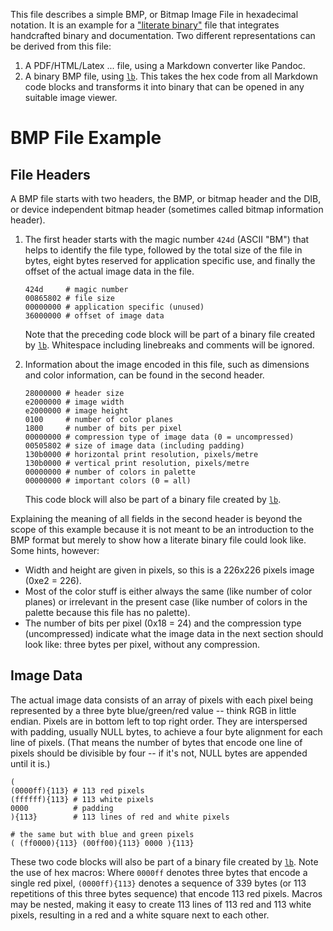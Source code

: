 This file describes a simple BMP, or Bitmap Image File in hexadecimal notation.
It is an example for a ["literate binary"][lb] file that integrates handcrafted
binary and documentation. Two different representations can be derived from this
file:

 1. A PDF/HTML/Latex ... file, using a Markdown converter like Pandoc.
 2. A binary BMP file, using [`lb`][lb]. This takes the hex code from all
    Markdown code blocks and transforms it into binary that can be opened in any
    suitable image viewer.

# BMP File Example

## File Headers

A BMP file starts with two headers, the BMP, or bitmap header and the DIB, or
device independent bitmap header (sometimes called bitmap information header).

 1. The first header starts with the magic number `424d` (ASCII "BM") that helps
    to identify the file type, followed by the total size of the file in bytes,
    eight bytes reserved for application specific use, and finally the offset of
    the actual image data in the file.

        424d     # magic number
        00865802 # file size
        00000000 # application specific (unused)
        36000000 # offset of image data

    Note that the preceding code block will be part of a binary file created by
    [`lb`][lb]. Whitespace including linebreaks and comments will be ignored.

 2. Information about the image encoded in this file, such as dimensions and
    color information, can be found in the second header.

        28000000 # header size
        e2000000 # image width
        e2000000 # image height
        0100     # number of color planes
        1800     # number of bits per pixel
        00000000 # compression type of image data (0 = uncompressed)
        00505802 # size of image data (including padding)
        130b0000 # horizontal print resolution, pixels/metre
        130b0000 # vertical print resolution, pixels/metre
        00000000 # number of colors in palette
        00000000 # important colors (0 = all)

    This code block will also be part of a binary file created by [`lb`][lb].

Explaining the meaning of all fields in the second header is beyond the scope of
this example because it is not meant to be an introduction to the BMP format but
merely to show how a literate binary file could look like. Some hints, however:

  * Width and height are given in pixels, so this is a 226x226 pixels image
    (0xe2 = 226).
  * Most of the color stuff is either always the same (like number of color
    planes) or irrelevant in the present case (like number of colors in the
    palette because this file has no palette).
  * The number of bits per pixel (0x18 = 24) and the compression type
    (uncompressed) indicate what the image data in the next section should look
    like: three bytes per pixel, without any compression.

## Image Data

The actual image data consists of an array of pixels with each pixel being
represented by a three byte blue/green/red value -- think RGB in little endian.
Pixels are in bottom left to top right order. They are interspersed with
padding, usually NULL bytes, to achieve a four byte alignment for each line of
pixels. (That means the number of bytes that encode one line of pixels should be
divisible by four -- if it's not, NULL bytes are appended until it is.)

    (
    (0000ff){113} # 113 red pixels
    (ffffff){113} # 113 white pixels
    0000          # padding
    ){113}        # 113 lines of red and white pixels

    # the same but with blue and green pixels
    ( (ff0000){113} (00ff00){113} 0000 ){113}

These two code blocks will also be part of a binary file created by [`lb`][lb].
Note the use of hex macros: Where `0000ff` denotes three bytes that encode a
single red pixel, `(0000ff){113}` denotes a sequence of 339 bytes (or 113
repetitions of this three bytes sequence) that encode 113 red pixels. Macros may
be nested, making it easy to create 113 lines of 113 red and 113 white pixels,
resulting in a red and a white square next to each other.

[lb]: https://github.com/marhop/literate-binary
